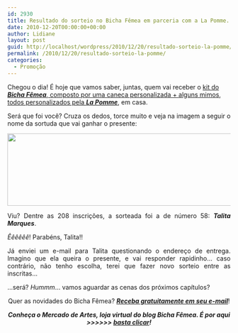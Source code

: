 ```yaml
---
id: 2930
title: Resultado do sorteio no Bicha Fêmea em parceria com a La Pomme.
date: 2010-12-20T00:00:00+00:00
author: Lidiane
layout: post
guid: http://localhost/wordpress/2010/12/20/resultado-sorteio-la-pomme/
permalink: /2010/12/20/resultado-sorteio-la-pomme/
categories:
  - Promoção
---
```

Chegou o dia! É hoje que vamos saber, juntas, quem vai receber o [kit do **_Bicha Fêmea_**, composto por uma caneca personalizada + alguns mimos, todos personalizados pela **_La Pomme_**](http://www.trololodemulher.com.br/2010/12/06/caneca-la-pomme/), em casa.

<p style="text-align: justify;">
  Será que foi você? Cruza os dedos, torce muito e veja na imagem a seguir o nome da sortuda que vai ganhar o presente:
</p>

<!--more-->

<p style="text-align: center;">
  <a href="http://www.trololodemulher.com.br/blog/wp-content/uploads/2010/12/Resultado-Sorteio-La-Pomme.jpg"></a><a href="http://www.trololodemulher.com.br/blog/wp-content/uploads/2010/12/Resultado-do-Sorteio-La-Pomme.jpg"><img class="alignnone size-full wp-image-5672" title="Resultado do Sorteio La Pomme" src="http://www.trololodemulher.com.br/blog/wp-content/uploads/2010/12/Resultado-do-Sorteio-La-Pomme.jpg" alt="" width="600" height="163" /></a><a href="http://www.trololodemulher.com.br/blog/wp-content/uploads/2010/12/Resultado-Sorteio-La-Pomme.jpg"></a>
</p>

<p style="text-align: justify;">
  Viu? Dentre as 208 inscrições, a sorteada foi a de número 58: <strong><em>Talita Marques</em></strong>.
</p>

<p style="text-align: justify;">
  <em>Êêêêêê</em>! Parabéns, Talita!!
</p>

<p style="text-align: justify;">
  Já enviei um e-mail para Talita questionando o endereço de entrega. Imagino que ela queira o presente, e vai responder rapidinho… caso contrário, não tenho escolha, terei que fazer novo sorteio entre as inscritas…
</p>

<p style="text-align: justify;">
  …será? <em>Hummm</em>… vamos aguardar as cenas dos próximos capítulos?
</p>

<p style="text-align: center;">
  Quer as novidades do Bicha Fêmea? <strong><em><a href="http://feedburner.google.com/fb/a/mailverify?uri=blogbichafemea&loc=pt_BR">Receba gratuitamente em seu e-mail</a></em></strong>!
</p>

<p style="text-align: center;">
  <strong><em>Conheça o Mercado de Artes, loja virtual do blog Bicha Fêmea. É por aqui >>>>>> </em><a href="http://www.trololodemulher.com.br/loja/"><em>basta clicar</em></a><em>!</em></strong>
</p>